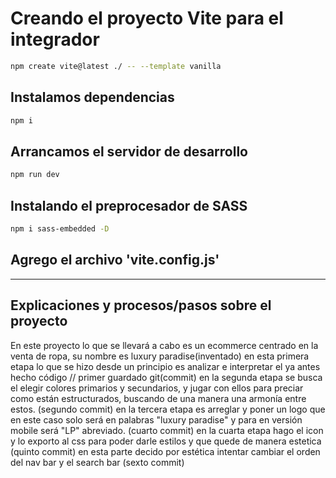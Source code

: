 # Creando el proyecto Vite para el integrador

```sh
npm create vite@latest ./ -- --template vanilla
```

## Instalamos dependencias

```sh
npm i
```

## Arrancamos el servidor de desarrollo

```sh
npm run dev
```

## Instalando el preprocesador de SASS

```sh
npm i sass-embedded -D
```

## Agrego el archivo 'vite.config.js'


-------------------------------------------------------------------------------------------------------------------------------------------------------------------------------------------------
## Explicaciones y procesos/pasos sobre el proyecto
En este proyecto lo que se llevará a cabo es un ecommerce centrado en la venta de ropa, su nombre es luxury paradise(inventado)
en esta primera etapa lo que se hizo desde un principio es analizar e interpretar el ya antes hecho código // primer guardado git(commit)
en la segunda etapa se busca el elegir colores primarios y secundarios, y jugar con ellos para preciar como están estructurados, buscando de una manera una armonía entre estos. (segundo commit)
en la tercera etapa es arreglar y poner un logo que en este caso solo será en palabras "luxury paradise" y para en versión mobile será "LP" abreviado. (cuarto commit)
en la cuarta etapa hago el icon y lo exporto al css para poder darle estilos y que quede de manera estetica (quinto commit)
en esta parte decido por estética intentar cambiar el orden del nav bar y el search bar (sexto commit)


